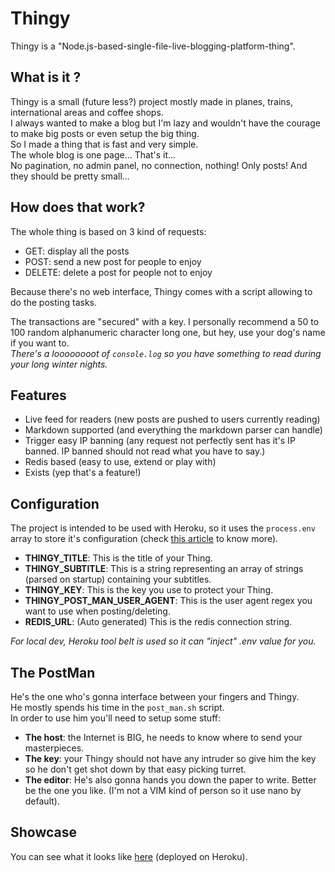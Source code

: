Thingy
=====
Thingy is a "Node.js-based-single-file-live-blogging-platform-thing".  

What is it ?
-----
Thingy is a small (future less?) project mostly made in planes, trains, international areas and coffee shops.  
I always wanted to make a blog but I'm lazy and wouldn't have the courage to make big posts or even setup the big thing.  
So I made a thing that is fast and very simple.  
The whole blog is one page... That's it...  
No pagination, no admin panel, no connection, nothing! Only posts! And they should be pretty small...

How does that work?
-----
The whole thing is based on 3 kind of requests:
- GET: display all the posts
- POST: send a new post for people to enjoy
- DELETE: delete a post for people not to enjoy

Because there's no web interface, Thingy comes with a script allowing to do the posting tasks.

The transactions are "secured" with a key. I personally recommend a 50 to 100 random alphanumeric character long one, but hey, use your dog's name if you want to.  
*There's a loooooooot of `console.log` so you have something to read during your long winter nights.*

Features
-----
- Live feed for readers (new posts are pushed to users currently reading)
- Markdown supported (and everything the markdown parser can handle)
- Trigger easy IP banning (any request not perfectly sent has it's IP banned. IP banned should not read what you have to say.)
- Redis based (easy to use, extend or play with)
- Exists (yep that's a feature!)

Configuration
-----
The project is intended to be used with Heroku, so it uses the `process.env` array to store it's configuration (check [this article](https://devcenter.heroku.com/articles/config-vars) to know more).  

- **THINGY_TITLE**: This is the title of your Thing.
- **THINGY_SUBTITLE**: This is a string representing an array of strings (parsed on startup) containing your subtitles.
- **THINGY_KEY**: This is the key you use to protect your Thing.
- **THINGY_POST_MAN_USER_AGENT**: This is the user agent regex you want to use when posting/deleting.
- **REDIS_URL**: (Auto generated) This is the redis connection string.

*For local dev, Heroku tool belt is used so it can "inject" .env value for you.*

The PostMan
-----
He's the one who's gonna interface between your fingers and Thingy.  
He mostly spends his time in the `post_man.sh` script.  
In order to use him you'll need to setup some stuff:
- **The host**: the Internet is BIG, he needs to know where to send your masterpieces.
- **The key**: your Thingy should not have any intruder so give him the key so he don't get shot down by that easy picking turret.
- **The editor**: He's also gonna hands you down the paper to write. Better be the one you like. (I'm not a VIM kind of person so it use nano by default).

Showcase
-----
You can see what it looks like [here](https://guarded-hollows-7165.herokuapp.com) (deployed on Heroku).
